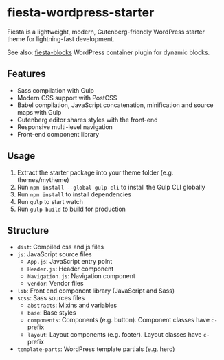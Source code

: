 # fiesta-wordpress-starter

Fiesta is a lightweight, modern, Gutenberg-friendly WordPress starter theme for lightning-fast development.

See also: [fiesta-blocks](https://github.com/jsaarine/fiesta-blocks) WordPress container plugin for dynamic blocks.

## Features

* Sass compilation with Gulp
* Modern CSS support with PostCSS
* Babel compilation, JavaScript concatenation, minification and source maps with Gulp
* Gutenberg editor shares styles with the front-end
* Responsive multi-level navigation 
* Front-end component library

## Usage

1. Extract the starter package into your theme folder (e.g. themes/mytheme)
2. Run `npm install --global gulp-cli` to install the Gulp CLI globally
3. Run `npm install` to install dependencies
4. Run `gulp` to start watch
5. Run `gulp build` to build for production

## Structure

* `dist`: Compiled css and js files
* `js`: JavaScript source files
  * `App.js`: JavaScript entry point
  * `Header.js`: Header component
  * `Navigation.js`: Navigation component
  * `vendor`: Vendor files
* `lib`: Front end component library (JavaScript and Sass)
* `scss`: Sass sources files
  * `abstracts`: Mixins and variables
  * `base`: Base styles
  * `components`: Components (e.g. button). Component classes have `c-`prefix
  * `layout`: Layout components (e.g. footer). Layout classes have `c-`prefix
* `template-parts`: WordPress template partials (e.g. hero)
